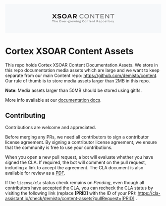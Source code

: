 ![Content logo](https://github.com/demisto/content/raw/8b642e30bf06e79ee8fa2b9a984dac3e27e394ba/xsoar_content_logo.png)

# Cortex XSOAR Content Assets
This repo holds Cortex XSOAR Content Documentation Assets. We store in this repo documentation media assets which are large and we want to keep separate from our main Content repo: https://github.com/demisto/content. Our rule of thumb is to store media assets larger than 2MB in this repo. 

**Note**: Media assets larger than 50MB should be stored using gitlfs.

More info available at our [documentation docs](https://xsoar.pan.dev/docs/integrations/integration-docs).

## Contributing
Contributions are welcome and appreciated. 

Before merging any PRs, we need all contributors to sign a contributor license agreement. By signing a contributor license agreement, we ensure that the community is free to use your contributions.

When you open a new pull request, a bot will evaluate whether you have signed the CLA. If required, the bot will comment on the pull request, including a link to accept the agreement. The CLA document is also available for review as a [PDF](https://github.com/demisto/content/blob/master/docs/cla.pdf).

If the `license/cla` status check remains on *Pending*, even though all contributors have accepted the CLA, you can recheck the CLA status by visiting the following link (replace **[PRID]** with the ID of your PR): https://cla-assistant.io/check/demisto/content-assets?pullRequest=[PRID] .

